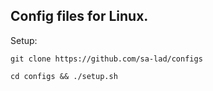 ## Config files for Linux.

Setup:
```
git clone https://github.com/sa-lad/configs

cd configs && ./setup.sh
```

